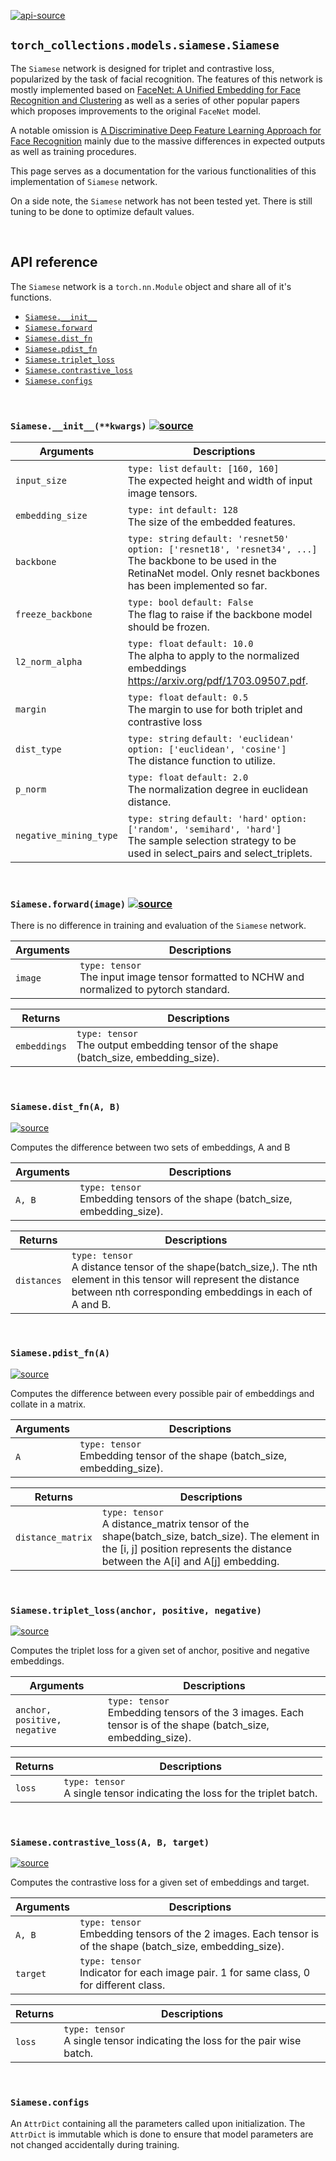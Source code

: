 
[![api-source](https://img.shields.io/badge/api-source-blue.svg)](https://github.com/mingruimingrui/torch-collections/blob/master/torch_collections/models/siamese.py)

## `torch_collections.models.siamese.Siamese`

The `Siamese` network is designed for triplet and contrastive loss, popularized by the task of facial recognition. The features of this network is mostly implemented based on [FaceNet: A Unified Embedding for Face Recognition and Clustering](https://arxiv.org/abs/1503.03832) as well as a series of other popular papers which proposes improvements to the original `FaceNet` model.

A notable omission is [A Discriminative Deep Feature Learning Approach for Face Recognition](https://ydwen.github.io/papers/WenECCV16.pdf) mainly due to the massive differences in expected outputs as well as training procedures.

This page serves as a documentation for the various functionalities of this implementation of `Siamese` network.

On a side note, the `Siamese` network has not been tested yet. There is still tuning to be done to optimize default values.

<br>


## API reference

The `Siamese` network is a `torch.nn.Module` object and share all of it's functions.

- [`Siamese.__init__`](#siamese__init__kwargs-)
- [`Siamese.forward`](#siameseforwardimage-)
- [`Siamese.dist_fn`](#siamesedist_fna-b)
- [`Siamese.pdist_fn`](#siamesepdist_fna)
- [`Siamese.triplet_loss`](#siamesetriplet_lossanchor-positive-negative)
- [`Siamese.contrastive_loss`](#siamesecontrastive_lossa-b-target)
- [`Siamese.configs`](#siameseconfigs)

<br>


### `Siamese.__init__(**kwargs)` [![source](https://img.shields.io/badge/source-blue.svg)](https://github.com/mingruimingrui/torch-collections/blob/master/torch_collections/models/siamese.py#L26)

| Arguments | Descriptions |
| --- | --- |
| `input_size` | `type: list` `default: [160, 160]` <br> The expected height and width of input image tensors. |
| `embedding_size` | `type: int` `default: 128` <br> The size of the embedded features. |
| `backbone` | `type: string` `default: 'resnet50'` `option: ['resnet18', 'resnet34', ...]` <br> The backbone to be used in the RetinaNet model. Only resnet backbones has been implemented so far. |
| `freeze_backbone` | `type: bool` `default: False` <br> The flag to raise if the backbone model should be frozen. |
| `l2_norm_alpha` | `type: float` `default: 10.0` <br> The alpha to apply to the normalized embeddings https://arxiv.org/pdf/1703.09507.pdf. |
| `margin` | `type: float` `default: 0.5` <br> The margin to use for both triplet and contrastive loss |
| `dist_type` | `type: string` `default: 'euclidean'` `option: ['euclidean', 'cosine']` <br> The distance function to utilize. |
| `p_norm` | `type: float` `default: 2.0` <br> The normalization degree in euclidean distance. |
| `negative_mining_type` | `type: string` `default: 'hard'` `option: ['random', 'semihard', 'hard']` <br> The sample selection strategy to be used in select_pairs and select_triplets. |

<br>


### `Siamese.forward(image)` [![source](https://img.shields.io/badge/source-blue.svg)](https://github.com/mingruimingrui/torch-collections/blob/master/torch_collections/models/siamese.py#L90)

There is no difference in training and evaluation of the `Siamese` network.

| Arguments | Descriptions |
| --- | --- |
| `image` | `type: tensor` <br> The input image tensor formatted to NCHW and normalized to pytorch standard. |

| Returns | Descriptions |
| --- | --- |
| `embeddings` | `type: tensor` <br> The output embedding tensor of the shape (batch_size, embedding_size). |

<br>


### `Siamese.dist_fn(A, B)`
[![source](https://img.shields.io/badge/source-blue.svg)](https://github.com/mingruimingrui/torch-collections/blob/master/torch_collections/models/_siamese.py#L31)

Computes the difference between two sets of embeddings, A and B

| Arguments | Descriptions |
| --- | --- |
| `A, B` | `type: tensor` <br> Embedding tensors of the shape (batch_size, embedding_size). |

| Returns | Descriptions |
| --- | --- |
| `distances` | `type: tensor` <br> A distance tensor of the shape(batch_size,). The nth element in this tensor will represent the distance between nth corresponding embeddings in each of A and B. |

<br>


### `Siamese.pdist_fn(A)`
[![source](https://img.shields.io/badge/source-blue.svg)](https://github.com/mingruimingrui/torch-collections/blob/master/torch_collections/models/_siamese.py#L4)

Computes the difference between every possible pair of embeddings and collate in a matrix.

| Arguments | Descriptions |
| --- | --- |
| `A` | `type: tensor` <br> Embedding tensor of the shape (batch_size, embedding_size). |

| Returns | Descriptions |
| --- | --- |
| `distance_matrix` | `type: tensor` <br> A distance_matrix tensor of the shape(batch_size, batch_size). The element in the [i, j] position represents the distance between the A[i] and A[j] embedding. |

<br>


### `Siamese.triplet_loss(anchor, positive, negative)`
[![source](https://img.shields.io/badge/source-blue.svg)](https://github.com/mingruimingrui/torch-collections/blob/master/torch_collections/models/_siamese.py#L49)

Computes the triplet loss for a given set of anchor, positive and negative embeddings.

| Arguments | Descriptions |
| --- | --- |
| `anchor, positive, negative` | `type: tensor` <br> Embedding tensors of the 3 images. Each tensor is of the shape (batch_size, embedding_size). |

| Returns | Descriptions |
| --- | --- |
| `loss` | `type: tensor` <br> A single tensor indicating the loss for the triplet batch. |

<br>


### `Siamese.contrastive_loss(A, B, target)`
[![source](https://img.shields.io/badge/source-blue.svg)](https://github.com/mingruimingrui/torch-collections/blob/master/torch_collections/models/_siamese.py#L62)

Computes the contrastive loss for a given set of embeddings and target.

| Arguments | Descriptions |
| --- | --- |
| `A, B` | `type: tensor` <br> Embedding tensors of the 2 images. Each tensor is of the shape (batch_size, embedding_size). |
| `target` | `type: tensor` <br> Indicator for each image pair. 1 for same class, 0 for different class. |

| Returns | Descriptions |
| --- | --- |
| `loss` | `type: tensor` <br> A single tensor indicating the loss for the pair wise batch. |

<br>


### `Siamese.configs`

An `AttrDict` containing all the parameters called upon initialization. The `AttrDict` is immutable which is done to ensure that model parameters are not changed accidentally during training.
